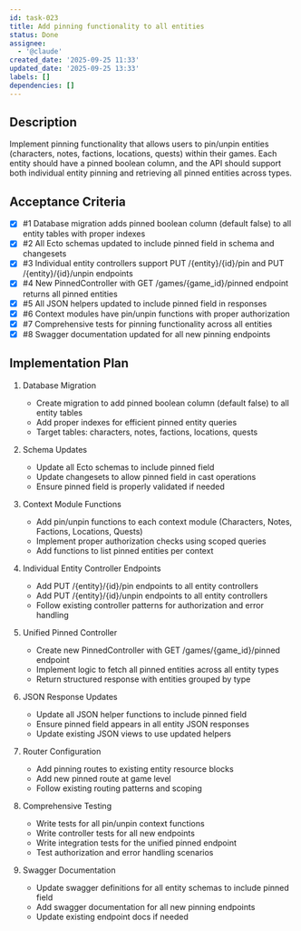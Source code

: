 ```yaml
---
id: task-023
title: Add pinning functionality to all entities
status: Done
assignee:
  - '@claude'
created_date: '2025-09-25 11:33'
updated_date: '2025-09-25 13:33'
labels: []
dependencies: []
---
```


## Description

<!-- SECTION:DESCRIPTION:BEGIN -->
Implement pinning functionality that allows users to pin/unpin entities (characters, notes, factions, locations, quests) within their games. Each entity should have a pinned boolean column, and the API should support both individual entity pinning and retrieving all pinned entities across types.
<!-- SECTION:DESCRIPTION:END -->

## Acceptance Criteria
<!-- AC:BEGIN -->
- [x] #1 Database migration adds pinned boolean column (default false) to all entity tables with proper indexes
- [x] #2 All Ecto schemas updated to include pinned field in schema and changesets
- [x] #3 Individual entity controllers support PUT /{entity}/{id}/pin and PUT /{entity}/{id}/unpin endpoints
- [x] #4 New PinnedController with GET /games/{game_id}/pinned endpoint returns all pinned entities
- [x] #5 All JSON helpers updated to include pinned field in responses
- [x] #6 Context modules have pin/unpin functions with proper authorization
- [x] #7 Comprehensive tests for pinning functionality across all entities
- [x] #8 Swagger documentation updated for all new pinning endpoints
<!-- AC:END -->

## Implementation Plan

<!-- SECTION:PLAN:BEGIN -->
1. Database Migration
   - Create migration to add pinned boolean column (default false) to all entity tables
   - Add proper indexes for efficient pinned entity queries
   - Target tables: characters, notes, factions, locations, quests

2. Schema Updates
   - Update all Ecto schemas to include pinned field
   - Update changesets to allow pinned field in cast operations
   - Ensure pinned field is properly validated if needed

3. Context Module Functions
   - Add pin/unpin functions to each context module (Characters, Notes, Factions, Locations, Quests)
   - Implement proper authorization checks using scoped queries
   - Add functions to list pinned entities per context

4. Individual Entity Controller Endpoints
   - Add PUT /{entity}/{id}/pin endpoints to all entity controllers
   - Add PUT /{entity}/{id}/unpin endpoints to all entity controllers
   - Follow existing controller patterns for authorization and error handling

5. Unified Pinned Controller
   - Create new PinnedController with GET /games/{game_id}/pinned endpoint
   - Implement logic to fetch all pinned entities across all entity types
   - Return structured response with entities grouped by type

6. JSON Response Updates
   - Update all JSON helper functions to include pinned field
   - Ensure pinned field appears in all entity JSON responses
   - Update existing JSON views to use updated helpers

7. Router Configuration
   - Add pinning routes to existing entity resource blocks
   - Add new pinned route at game level
   - Follow existing routing patterns and scoping

8. Comprehensive Testing
   - Write tests for all pin/unpin context functions
   - Write controller tests for all new endpoints
   - Write integration tests for the unified pinned endpoint
   - Test authorization and error handling scenarios

9. Swagger Documentation
   - Update swagger definitions for all entity schemas to include pinned field
   - Add swagger documentation for all new pinning endpoints
   - Update existing endpoint docs if needed
<!-- SECTION:PLAN:END -->
